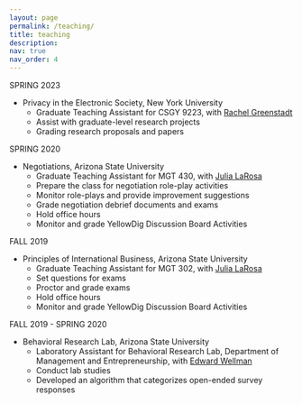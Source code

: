 ```yaml
---
layout: page
permalink: /teaching/
title: teaching
description: 
nav: true
nav_order: 4
---
```


SPRING 2023
- Privacy in the Electronic Society, New York University
    - Graduate Teaching Assistant for CSGY 9223, with <a href="https://engineering.nyu.edu/faculty/rachel-greenstadt">Rachel Greenstadt</a>
    - Assist with graduate-level research projects 
    - Grading research proposals and papers

SPRING 2020
- Negotiations, Arizona State University
    - Graduate Teaching Assistant for MGT 430, with <a href="https://search.asu.edu/profile/3186197">Julia LaRosa</a>
    - Prepare the class for negotiation role-play activities
    - Monitor role-plays and provide improvement suggestions
    - Grade negotiation debrief documents and exams
    - Hold office hours
    - Monitor and grade YellowDig Discussion Board Activities


FALL 2019
- Principles of International Business, Arizona State University
    - Graduate Teaching Assistant for MGT 302, with <a href="https://search.asu.edu/profile/3186197">Julia LaRosa</a>
    - Set questions for exams
    - Proctor and grade exams
    - Hold office hours
    - Monitor and grade YellowDig Discussion Board Activities

FALL 2019 - SPRING 2020
- Behavioral Research Lab, Arizona State University
    - Laboratory Assistant for Behavioral Research Lab, Department of Management and Entrepreneurship, with <a href="https://search.asu.edu/profile/2133130">Edward Wellman</a>
    - Conduct lab studies
    - Developed an algorithm that categorizes open-ended survey responses